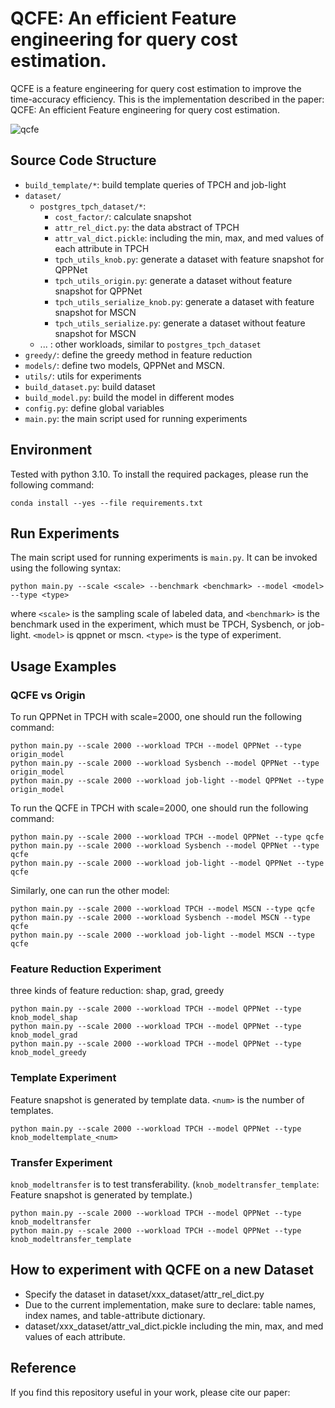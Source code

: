 # QCFE: An efficient Feature engineering for query cost estimation.

QCFE is a feature engineering for query cost estimation to improve the time-accuracy efficiency. This is the implementation described in the paper: QCFE: An efficient Feature engineering for query cost estimation.

![qcfe](https://typora-picpool-1314405309.cos.ap-nanjing.myqcloud.com/img/qcfe.png)

## Source Code Structure

- `build_template/*`: build template queries of TPCH and job-light
- `dataset/`
  - `postgres_tpch_dataset/*`: 
    - `cost_factor/`: calculate snapshot
    - `attr_rel_dict.py`: the data abstract of TPCH
    - `attr_val_dict.pickle`: including the min, max, and med values of each attribute in TPCH
    - `tpch_utils_knob.py`: generate a dataset with feature snapshot for QPPNet
    - `tpch_utils_origin.py`: generate a dataset without feature snapshot for QPPNet
    - `tpch_utils_serialize_knob.py`: generate a dataset with feature snapshot for MSCN
    - `tpch_utils_serialize.py`: generate a dataset without feature snapshot for MSCN
  - ... : other workloads, similar to `postgres_tpch_dataset`
- `greedy/`: define the greedy method in feature reduction 
- `models/`: define two models, QPPNet and MSCN.
- `utils/`: utils for experiments
- `build_dataset.py`: build dataset
- `build_model.py`: build the model in different modes
- `config.py`: define global variables 
- `main.py`: the main script used for running experiments

## Environment

Tested with python 3.10. To install the required packages, please run the following command:

```shell
conda install --yes --file requirements.txt
```

## Run Experiments

The main script used for running experiments is `main.py`. It can be invoked using the following syntax:

```shell
python main.py --scale <scale> --benchmark <benchmark> --model <model> --type <type>
```

where `<scale>` is the sampling scale of labeled data, and `<benchmark>` is the benchmark used in the experiment, which must be TPCH, Sysbench, or job-light. `<model>` is qppnet or mscn. `<type>` is the type of experiment.

## Usage Examples

### QCFE vs Origin

To run QPPNet in TPCH with scale=2000, one should run the following command: 

```shell
python main.py --scale 2000 --workload TPCH --model QPPNet --type origin_model
python main.py --scale 2000 --workload Sysbench --model QPPNet --type origin_model
python main.py --scale 2000 --workload job-light --model QPPNet --type origin_model
```

To run the QCFE in TPCH with scale=2000, one should run the following command: 

```shell
python main.py --scale 2000 --workload TPCH --model QPPNet --type qcfe
python main.py --scale 2000 --workload Sysbench --model QPPNet --type qcfe
python main.py --scale 2000 --workload job-light --model QPPNet --type qcfe
```

Similarly, one can run the other model:

```shell
python main.py --scale 2000 --workload TPCH --model MSCN --type qcfe
python main.py --scale 2000 --workload Sysbench --model MSCN --type qcfe
python main.py --scale 2000 --workload job-light --model MSCN --type qcfe
```

### Feature Reduction Experiment

three kinds of feature reduction: shap, grad, greedy

```shell
python main.py --scale 2000 --workload TPCH --model QPPNet --type knob_model_shap
python main.py --scale 2000 --workload TPCH --model QPPNet --type knob_model_grad
python main.py --scale 2000 --workload TPCH --model QPPNet --type knob_model_greedy
```

### Template Experiment

Feature snapshot is generated by template data. `<num>` is the number of templates. 

```shell
python main.py --scale 2000 --workload TPCH --model QPPNet --type knob_modeltemplate_<num>
```

### Transfer Experiment

`knob_modeltransfer` is to test transferability. (`knob_modeltransfer_template`: Feature snapshot is generated by template.)

```shell
python main.py --scale 2000 --workload TPCH --model QPPNet --type knob_modeltransfer
python main.py --scale 2000 --workload TPCH --model QPPNet --type knob_modeltransfer_template
```

## How to experiment with QCFE on a new Dataset

- Specify the dataset in dataset/xxx_dataset/attr_rel_dict.py
- Due to the current implementation, make sure to declare: table names, index names, and table-attribute dictionary.
- dataset/xxx_dataset/attr_val_dict.pickle including the min, max, and med values of each attribute.

## Reference

If you find this repository useful in your work, please cite our paper:

```

```

